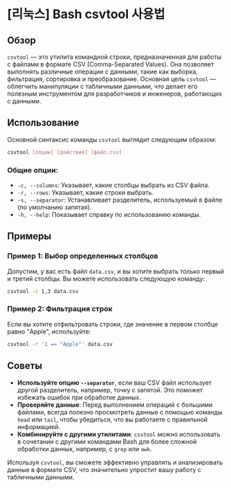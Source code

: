# [리눅스] Bash csvtool 사용법

## Обзор
`csvtool` — это утилита командной строки, предназначенная для работы с файлами в формате CSV (Comma-Separated Values). Она позволяет выполнять различные операции с данными, такие как выборка, фильтрация, сортировка и преобразование. Основная цель `csvtool` — облегчить манипуляции с табличными данными, что делает его полезным инструментом для разработчиков и инженеров, работающих с данными.

## Использование
Основной синтаксис команды `csvtool` выглядит следующим образом:

```bash
csvtool [опции] [действие] [файл.csv]
```

### Общие опции:
- `-c, --columns`: Указывает, какие столбцы выбрать из CSV файла.
- `-r, --rows`: Указывает, какие строки выбрать.
- `-s, --separator`: Устанавливает разделитель, используемый в файле (по умолчанию запятая).
- `-h, --help`: Показывает справку по использованию команды.

## Примеры
### Пример 1: Выбор определенных столбцов
Допустим, у вас есть файл `data.csv`, и вы хотите выбрать только первый и третий столбцы. Вы можете использовать следующую команду:

```bash
csvtool -c 1,3 data.csv
```

### Пример 2: Фильтрация строк
Если вы хотите отфильтровать строки, где значение в первом столбце равно "Apple", используйте:

```bash
csvtool -r '1 == "Apple"' data.csv
```

## Советы
- **Используйте опцию `--separator`**, если ваш CSV файл использует другой разделитель, например, точку с запятой. Это поможет избежать ошибок при обработке данных.
- **Проверяйте данные**: Перед выполнением операций с большими файлами, всегда полезно просмотреть данные с помощью команды `head` или `tail`, чтобы убедиться, что вы работаете с правильной информацией.
- **Комбинируйте с другими утилитами**: `csvtool` можно использовать в сочетании с другими командами Bash для более сложной обработки данных, например, с `grep` или `awk`.

Используя `csvtool`, вы сможете эффективно управлять и анализировать данные в формате CSV, что значительно упростит вашу работу с табличными данными.